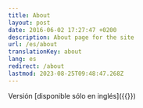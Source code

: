 ```yaml
---
title: About
layout: post
date: 2016-06-02 17:27:47 +0200
description: About page for the site
url: /es/about
translationKey: about
lang: es
redirect: /about
lastmod: 2023-08-25T09:48:47.268Z
---
```


Versión [disponible sólo en inglés]({{<relref path="about.md" lang="en">}})

